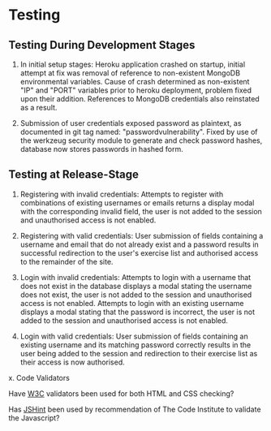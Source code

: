 # Testing

## Testing During Development Stages

1. In initial setup stages: Heroku application crashed on startup, initial attempt at fix was removal of reference to non-existent MongoDB environmental variables. Cause of crash determined as non-existent "IP" and "PORT" variables prior to heroku deployment, problem fixed upon their addition. References to MongoDB credentials also reinstated as a result.

2. Submission of user credentials exposed password as plaintext, as documented in git tag named: "passwordvulnerability". Fixed by use of the werkzeug security module to generate and check password hashes, database now stores passwords in hashed form.

## Testing at Release-Stage

1. Registering with invalid credentials: Attempts to register with combinations of existing usernames or emails returns a display modal with the corresponding invalid field, the user is not added to the session and unauthorised access is not enabled.

2. Registering with valid credentials: User submission of fields containing a username and email that do not already exist and a password results in successful redirection to the user's exercise list and authorised access to the remainder of the site.

3. Login with invalid credentials: Attempts to login with a username that does not exist in the database displays a modal stating the username does not exist, the user is not added to the session and unauthorised access is not enabled. Attempts to login with an existing username displays a modal stating that the password is incorrect, the user is not added to the session and unauthorised access is not enabled.

4. Login with valid credentials: User submission of fields containing an existing username and its matching password correctly results in the user being added to the session and redirection to their exercise list as their access is now authorised.

x. Code Validators  

Have [W3C](https://www.w3.org/) validators been used for both HTML and CSS checking?

Has [JSHint](https://jshint.com/) been used by recommendation of The Code Institute to validate the Javascript?
